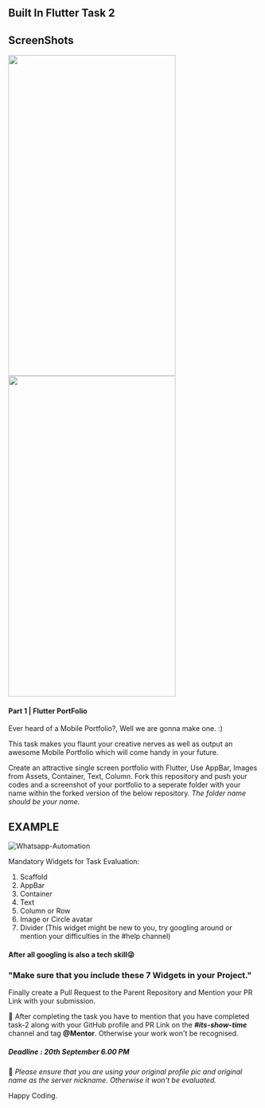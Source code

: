 ## Built In Flutter Task 2

## ScreenShots
<img src="https://user-images.githubusercontent.com/54467684/134182833-3dac0363-16ed-49d7-b981-98d56b44f30f.png" width="336" height="644">
<img src="https://user-images.githubusercontent.com/54467684/134187664-567735a0-18cf-487c-b14b-5f4e1d5ff31c.png" width="336" height="644">

#### Part 1 | Flutter PortFolio

Ever heard of a Mobile Portfolio?, Well we are gonna make one. :)

This task makes you flaunt your creative nerves as well as output an awesome Mobile Portfolio which will come handy in your future.

Create an attractive single screen portfolio with Flutter,
Use AppBar, Images from Assets, Container, Text, Column.
Fork this repository and push your codes and a screenshot of your portfolio to a seperate folder with your name within the forked version of the below repository. *The folder name should be your name*.

## EXAMPLE
![Whatsapp-Automation](https://media.discordapp.net/attachments/885514375589412934/888085857704243230/IMG-20210916-WA0119.jpg?width=336&height=644)

Mandatory Widgets for Task Evaluation:
1. Scaffold
2. AppBar
3. Container
4. Text
5. Column or Row
6. Image or Circle avatar
7. Divider (This widget might be new to you, try googling around or mention your difficulties in the #help channel)
#### After all googling is also a tech skill😜


### "Make sure that you include these 7 Widgets in your Project."

Finally create a Pull Request to the Parent Repository and Mention your PR Link with your submission.

:checkered_flag: After completing the task you have to mention that you have completed task-2 along with your GitHub profile and PR Link on the ***#its-show-time*** channel and tag **@Mentor**. Otherwise your work won't be recognised.

##### Deadline : 20th September 6.00 PM

:round_pushpin: *Please ensure that you are using your original profile pic and original name as the server nickname. Otherwise it won't be evaluated.*

Happy Coding.
